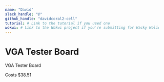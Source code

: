 ```yaml
---
name: "David"
slack_handle: "@"
github_handle: "davidcoral2-cell"
tutorial: # Link to the tutorial if you used one
wokwi: # Link to the Wokwi project if you're submitting for Hacky Holidays
---
```


# VGA Tester Board

<!-- Describe your board in 2-3 sentences. What are you making? What will it do? -->
VGA Tester Board

<!-- How much is it going to cost? -->
Costs $38.51

<!-- Tell us a little bit about your design process. What were some challenges? What helped? ***Totally optional*** -->
